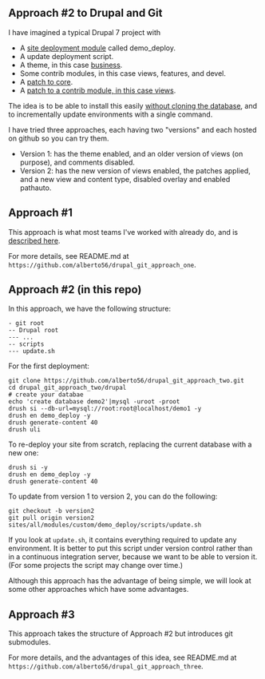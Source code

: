 Approach #2 to Drupal and Git
-----------------------------

I have imagined a typical Drupal 7 project with

 * A [site deployment module](http://dcycleproject.org/blog/44/what-site-deployment-module) called demo_deploy.
 * A update deployment script.
 * A theme, in this case [business](https://www.drupal.org/project/business).
 * Some contrib modules, in this case views, features, and devel.
 * A [patch to core](2196345-1-core-7.x-simpletest-handle_form_button.patch).
 * A [patch to a contrib module, in this case views](2232905-1-views-7.x-check-if-group-isset.patch).

The idea is to be able to install this easily [without cloning the database](http://dcycleproject.org/blog/48/do-not-clone-database), and to incrementally update environments with a single command.

I have tried three approaches, each having two "versions" and each hosted on github so you can try them.

 * Version 1: has the theme enabled, and an older version of views (on purpose), and comments disabled.
 * Version 2: has the new version of views enabled, the patches applied, and a new view and content type, disabled overlay and enabled pathauto.

Approach #1
-----------

This approach is what most teams I've worked with already do, and is [described here](https://www.drupal.org/node/803746).

For more details, see README.md at `https://github.com/alberto56/drupal_git_approach_one`.

Approach #2 (in this repo)
--------------------------

In this approach, we have the following structure:

    - git root
    -- Drupal root
    --- ...
    -- scripts
    --- update.sh

For the first deployment:

    git clone https://github.com/alberto56/drupal_git_approach_two.git
    cd drupal_git_approach_two/drupal
    # create your databae
    echo 'create database demo2'|mysql -uroot -proot
    drush si --db-url=mysql://root:root@localhost/demo1 -y
    drush en demo_deploy -y
    drush generate-content 40
    drush uli

To re-deploy your site from scratch, replacing the current database with a new one:

    drush si -y
    drush en demo_deploy -y
    drush generate-content 40

To update from version 1 to version 2, you can do the following:

    git checkout -b version2
    git pull origin version2
    sites/all/modules/custom/demo_deploy/scripts/update.sh

If you look at `update.sh`, it contains everything required to update any environment. It is better to put this script under version control rather than in a continuous integration server, because we want to be able to version it. (For some projects the script may change over time.)

Although this approach has the advantage of being simple, we will look at some other approaches which have some advantages.

Approach #3
-----------

This approach takes the structure of Approach #2 but introduces git submodules.

For more details, and the advantages of this idea, see README.md at `https://github.com/alberto56/drupal_git_approach_three`.
